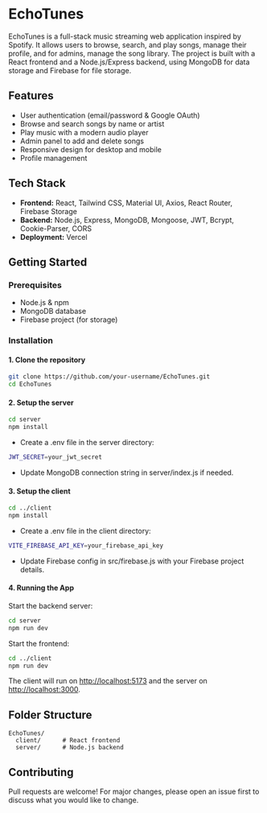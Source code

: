 # EchoTunes

EchoTunes is a full-stack music streaming web application inspired by Spotify. It allows users to browse, search, and play songs, manage their profile, and for admins, manage the song library. The project is built with a React frontend and a Node.js/Express backend, using MongoDB for data storage and Firebase for file storage.

## Features

- User authentication (email/password & Google OAuth)
- Browse and search songs by name or artist
- Play music with a modern audio player
- Admin panel to add and delete songs
- Responsive design for desktop and mobile
- Profile management

## Tech Stack

- **Frontend:** React, Tailwind CSS, Material UI, Axios, React Router, Firebase Storage
- **Backend:** Node.js, Express, MongoDB, Mongoose, JWT, Bcrypt, Cookie-Parser, CORS
- **Deployment:** Vercel

## Getting Started

### Prerequisites

- Node.js & npm
- MongoDB database
- Firebase project (for storage)

### Installation

#### 1. Clone the repository

```sh
git clone https://github.com/your-username/EchoTunes.git
cd EchoTunes
```
#### 2. Setup the server

```sh
cd server
npm install
```

- Create a .env file in the server directory:
```sh
JWT_SECRET=your_jwt_secret
```
- Update MongoDB connection string in server/index.js if needed.

#### 3. Setup the client

```sh
cd ../client
npm install
```

- Create a .env file in the client directory:
```sh
VITE_FIREBASE_API_KEY=your_firebase_api_key
```
- Update Firebase config in src/firebase.js with your Firebase project details.

#### 4. Running the App

Start the backend server:

```sh
cd server
npm run dev
```

Start the frontend:

```sh
cd ../client
npm run dev
```

The client will run on [http://localhost:5173](http://localhost:5173) and the server on [http://localhost:3000](http://localhost:3000).

## Folder Structure

```
EchoTunes/
  client/      # React frontend
  server/      # Node.js backend
```

## Contributing

Pull requests are welcome! For major changes, please open an issue first to discuss what you would like to change.
